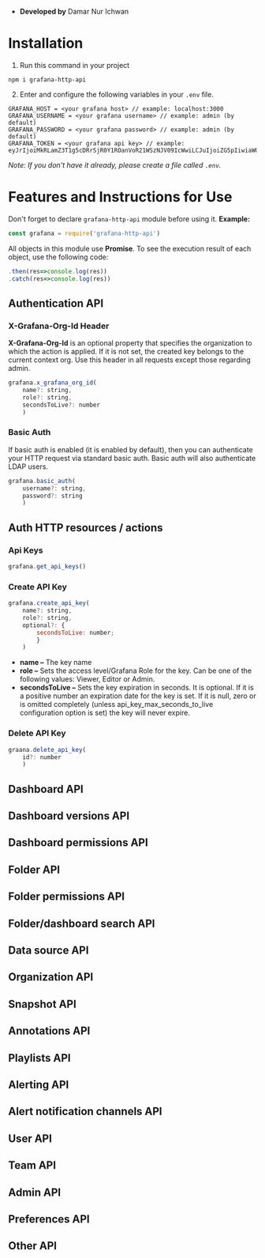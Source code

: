 * **Developed by** Damar Nur Ichwan

# Installation
1. Run this command in your project
```
npm i grafana-http-api
```
2. Enter and configure the following variables in your ```.env``` file.
```
GRAFANA_HOST = <your grafana host> // example: localhost:3000
GRAFANA_USERNAME = <your grafana username> // example: admin (by default)
GRAFANA_PASSWORD = <your grafana password> // example: admin (by default)
GRAFANA_TOKEN = <your grafana api key> // example: eyJrIjoiMkRLamZ3T1g5cDRrSjR0Y1ROanVoR21WSzNJV09IcWwiLCJuIjoiZG5pIiwiaWQiOjF9
```
*Note: If you don't have it already, please create a file called ```.env```.*

# Features and Instructions for Use
Don't forget to declare ```grafana-http-api``` module before using it. **Example:**
```js
const grafana = require('grafana-http-api')
```
All objects in this module use **Promise**.
To see the execution result of each object, use the following code:
```js
.then(res=>console.log(res))
.catch(res=>console.log(res))
```
## Authentication API
### X-Grafana-Org-Id Header
**X-Grafana-Org-Id** is an optional property that specifies the organization to which the action is applied. If it is not set, the created key belongs to the current context org. Use this header in all requests except those regarding admin. 
```js
grafana.x_grafana_org_id(
    name?: string, 
    role?: string, 
    secondsToLive?: number
    )
```
### Basic Auth
If basic auth is enabled (it is enabled by default), then you can authenticate your HTTP request via standard basic auth. Basic auth will also authenticate LDAP users.
```js
grafana.basic_auth(
    username?: string, 
    password?: string
    )
```
## Auth HTTP resources / actions
### Api Keys
```js
grafana.get_api_keys()
```
### Create API Key
```js
grafana.create_api_key(
    name?: string, 
    role?: string, 
    optional?: {
        secondsToLive: number; 
        }
    )
```
- **name –** The key name
- **role –** Sets the access level/Grafana Role for the key. Can be one of the following values: Viewer, Editor or Admin.
- **secondsToLive –** Sets the key expiration in seconds. It is optional. If it is a positive number an expiration date for the key is set. If it is null, zero or is omitted completely (unless api_key_max_seconds_to_live configuration option is set) the key will never expire.
### Delete API Key
```js
graana.delete_api_key(
    id?: number
    )
```
## Dashboard API
## Dashboard versions API
## Dashboard permissions API
## Folder API
## Folder permissions API
## Folder/dashboard search API
## Data source API
## Organization API
## Snapshot API
## Annotations API
## Playlists API
## Alerting API
## Alert notification channels API
## User API
## Team API
## Admin API
## Preferences API
## Other API
